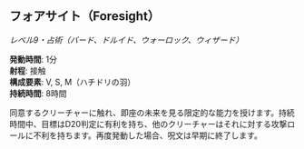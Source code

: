 ## フォアサイト（Foresight）
*レベル9・占術（バード、ドルイド、ウォーロック、ウィザード）*

**発動時間**: 1分  
**射程**: 接触  
**構成要素**: V, S, M（ハチドリの羽）  
**持続時間**: 8時間

同意するクリーチャーに触れ、即座の未来を見る限定的な能力を授けます。持続時間中、目標はD20判定に有利を持ち、他のクリーチャーはそれに対する攻撃ロールに不利を持ちます。再度発動した場合、呪文は早期に終了します。